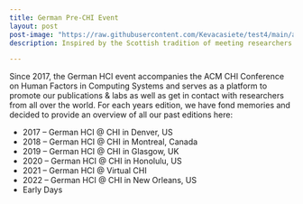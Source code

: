 ```yaml
---
title: German Pre-CHI Event
layout: post
post-image: "https://raw.githubusercontent.com/Kevacasiete/test4/main/assets/images/ab.png"
description: Inspired by the Scottish tradition of meeting researchers from all over Scotland shortly before going to CHI, in 2019 this tradition was brought by Offis (Oldenburg) to Germany to bring the German HCI community and friends closer together. 

---
```


Since 2017, the German HCI event accompanies the ACM CHI Conference on Human Factors in Computing Systems and serves as a platform to promote our publications & labs as well as get in contact with researchers from all over the world. For each years edition, we have fond memories and decided to provide an overview of all our past editions here:

- 2017 – German HCI @ CHI in Denver, US
- 2018 – German HCI @ CHI in Montreal, Canada
- 2019 – German HCI @ CHI in Glasgow, UK
- 2020 – German HCI @ CHI in Honolulu, US
- 2021 – German HCI @ Virtual CHI
- 2022 – German HCI @ CHI in New Orleans, US
- Early Days

